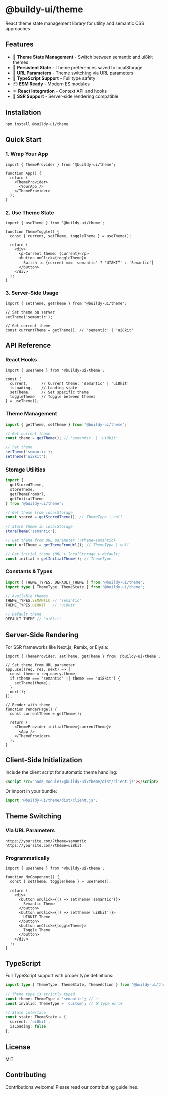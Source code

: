 # @buildy-ui/theme

React theme state management library for utility and semantic CSS approaches.

## Features

- 🎨 **Theme State Management** - Switch between semantic and ui8kit themes
- 💾 **Persistent State** - Theme preferences saved to localStorage
- 🔄 **URL Parameters** - Theme switching via URL parameters
- 🎯 **TypeScript Support** - Full type safety
- 📦 **ESM Ready** - Modern ES modules
- ⚛️ **React Integration** - Context API and hooks
- 🚀 **SSR Support** - Server-side rendering compatible

## Installation

```bash
npm install @buildy-ui/theme
```

## Quick Start

### 1. Wrap Your App

```tsx
import { ThemeProvider } from '@buildy-ui/theme';

function App() {
  return (
    <ThemeProvider>
      <YourApp />
    </ThemeProvider>
  );
}
```

### 2. Use Theme State

```tsx
import { useTheme } from '@buildy-ui/theme';

function ThemeToggle() {
  const { current, setTheme, toggleTheme } = useTheme();
  
  return (
    <div>
      <p>Current theme: {current}</p>
      <button onClick={toggleTheme}>
        Switch to {current === 'semantic' ? 'UI8KIT' : 'Semantic'}
      </button>
    </div>
  );
}
```

### 3. Server-Side Usage

```tsx
import { setTheme, getTheme } from '@buildy-ui/theme';

// Set theme on server
setTheme('semantic');

// Get current theme
const currentTheme = getTheme(); // 'semantic' | 'ui8kit'
```

## API Reference

### React Hooks

```tsx
import { useTheme } from '@buildy-ui/theme';

const { 
  current,      // Current theme: 'semantic' | 'ui8kit'
  isLoading,    // Loading state
  setTheme,     // Set specific theme
  toggleTheme   // Toggle between themes
} = useTheme();
```

### Theme Management

```typescript
import { getTheme, setTheme } from '@buildy-ui/theme';

// Get current theme
const theme = getTheme(); // 'semantic' | 'ui8kit'

// Set theme
setTheme('semantic');
setTheme('ui8kit');
```

### Storage Utilities

```typescript
import { 
  getStoredTheme, 
  storeTheme, 
  getThemeFromUrl, 
  getInitialTheme 
} from '@buildy-ui/theme';

// Get theme from localStorage
const stored = getStoredTheme(); // ThemeType | null

// Store theme in localStorage
storeTheme('semantic');

// Get theme from URL parameter (?theme=semantic)
const urlTheme = getThemeFromUrl(); // ThemeType | null

// Get initial theme (URL > localStorage > default)
const initial = getInitialTheme(); // ThemeType
```

### Constants & Types

```typescript
import { THEME_TYPES, DEFAULT_THEME } from '@buildy-ui/theme';
import type { ThemeType, ThemeState } from '@buildy-ui/theme';

// Available themes
THEME_TYPES.SEMANTIC // 'semantic'
THEME_TYPES.UI8KIT   // 'ui8kit'

// Default theme
DEFAULT_THEME // 'ui8kit'
```

## Server-Side Rendering

For SSR frameworks like Next.js, Remix, or Elysia:

```tsx
import { ThemeProvider, setTheme, getTheme } from '@buildy-ui/theme';

// Set theme from URL parameter
app.use((req, res, next) => {
  const theme = req.query.theme;
  if (theme === 'semantic' || theme === 'ui8kit') {
    setTheme(theme);
  }
  next();
});

// Render with theme
function renderPage() {
  const currentTheme = getTheme();
  
  return (
    <ThemeProvider initialTheme={currentTheme}>
      <App />
    </ThemeProvider>
  );
}
```

## Client-Side Initialization

Include the client script for automatic theme handling:

```html
<script src="node_modules/@buildy-ui/theme/dist/client.js"></script>
```

Or import in your bundle:

```typescript
import '@buildy-ui/theme/dist/client.js';
```

## Theme Switching

### Via URL Parameters
```
https://yoursite.com/?theme=semantic
https://yoursite.com/?theme=ui8kit
```

### Programmatically
```tsx
import { useTheme } from '@buildy-ui/theme';

function MyComponent() {
  const { setTheme, toggleTheme } = useTheme();
  
  return (
    <div>
      <button onClick={() => setTheme('semantic')}>
        Semantic Theme
      </button>
      <button onClick={() => setTheme('ui8kit')}>
        UI8KIT Theme
      </button>
      <button onClick={toggleTheme}>
        Toggle Theme
      </button>
    </div>
  );
}
```

## TypeScript

Full TypeScript support with proper type definitions:

```typescript
import type { ThemeType, ThemeState, ThemeAction } from '@buildy-ui/theme';

// Theme type is strictly typed
const theme: ThemeType = 'semantic'; // ✅
const invalid: ThemeType = 'custom'; // ❌ Type error

// State interface
const state: ThemeState = {
  current: 'ui8kit',
  isLoading: false
};
```

## License

MIT

## Contributing

Contributions welcome! Please read our contributing guidelines.
